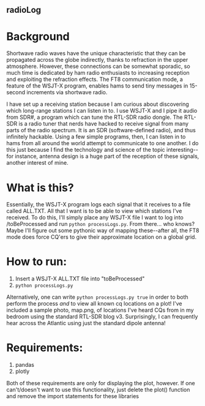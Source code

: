## radioLog

# Background
Shortwave radio waves have the unique characteristic that they can be propagated across the globe indirectly, thanks to refraction in the upper atmosphere. However, these connections can be somewhat sporadic, so much time is dedicated by ham radio enthusiasts to increasing reception and exploiting the refraction effects. The FT8 communication mode, a feature of the WSJT-X program, enables hams to send tiny messages in 15-second increments via shortwave radio.

I have set up a receiving station because I am curious about discovering which long-range stations I can listen in to. I use WSJT-X and I pipe it audio from SDR#, a program which can tune the RTL-SDR radio dongle. The RTL-SDR is a radio tuner that nerds have hacked to receive signal from many parts of the radio spectrum. It is an SDR (software-defined radio), and thus infinitely hackable. Using a few simple programs, then, I can listen in to hams from all around the world attempt to communicate to one another. I do this just because I find the technology and science of the topic interesting--for instance, antenna design is a huge part of the reception of these signals, another interest of mine.

# What is this?
Essentially, the WSJT-X program logs each signal that it receives to a file called ALL.TXT. All that I want is to be able to view which stations I've received. To do this, I'll simply place any WSJT-X file I want to log into /toBeProcessed and run `python processLogs.py`. From there... who knows? Maybe I'll figure out some pythonic way of mapping these--after all, the FT8 mode does force CQ'ers to give their approximate location on a global grid.

# How to run:
1. Insert a WSJT-X ALL.TXT file into "toBeProcessed"
2. `python processLogs.py`

Alternatively, one can write `python processLogs.py true` in order to both perform the process _and_ to view all known cq locations on a plot! I've included a sample photo, map.png, of locations I've heard CQs from in my bedroom using the standard RTL-SDR blog v3. Surprisingly, I can frequently hear across the Atlantic using just the standard dipole antenna!

# Requirements:
1. pandas
2. plotly

Both of these requirements are only for displaying the plot, however. If one can't/doesn't want to use this functionality, just delete the plot() function and remove the import statements for these libraries
